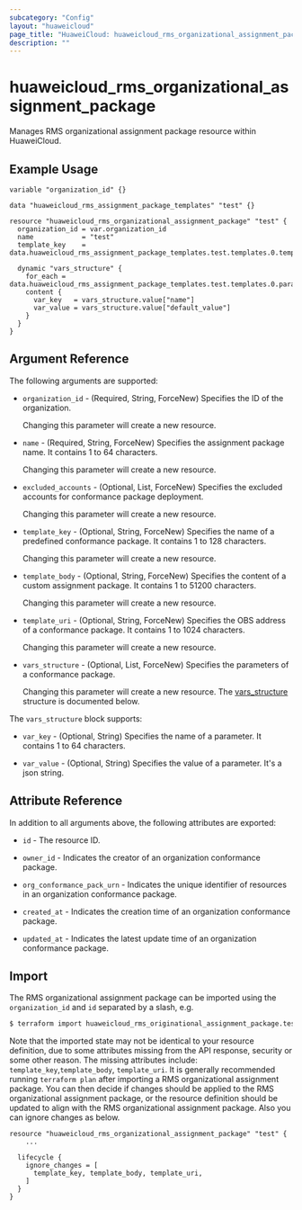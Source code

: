 ```yaml
---
subcategory: "Config"
layout: "huaweicloud"
page_title: "HuaweiCloud: huaweicloud_rms_organizational_assignment_package"
description: ""
---
```


# huaweicloud_rms_organizational_assignment_package

Manages RMS organizational assignment package resource within HuaweiCloud.

## Example Usage

```hcl
variable "organization_id" {}

data "huaweicloud_rms_assignment_package_templates" "test" {}

resource "huaweicloud_rms_organizational_assignment_package" "test" {
  organization_id = var.organization_id
  name            = "test"
  template_key    = data.huaweicloud_rms_assignment_package_templates.test.templates.0.template_key

  dynamic "vars_structure" {
    for_each = data.huaweicloud_rms_assignment_package_templates.test.templates.0.parameters
    content {
      var_key   = vars_structure.value["name"]
      var_value = vars_structure.value["default_value"]
    }
  }
}
```

## Argument Reference

The following arguments are supported:

* `organization_id` - (Required, String, ForceNew) Specifies the ID of the organization.

  Changing this parameter will create a new resource.

* `name` - (Required, String, ForceNew) Specifies the assignment package name. It contains 1 to 64 characters.

  Changing this parameter will create a new resource.

* `excluded_accounts` - (Optional, List, ForceNew) Specifies the excluded accounts for conformance package deployment.

  Changing this parameter will create a new resource.

* `template_key` - (Optional, String, ForceNew) Specifies the name of a predefined conformance package. It contains 1 to
  128 characters.

  Changing this parameter will create a new resource.

* `template_body` - (Optional, String, ForceNew) Specifies the content of a custom assignment package. It contains 1 to
  51200 characters.

  Changing this parameter will create a new resource.

* `template_uri` - (Optional, String, ForceNew) Specifies the OBS address of a conformance package. It contains 1 to
  1024 characters.

  Changing this parameter will create a new resource.

* `vars_structure` - (Optional, List, ForceNew) Specifies the parameters of a conformance package.

  Changing this parameter will create a new resource.
The [vars_structure](#OrgAssignmentPackage_VarStructure) structure is documented below.

<a name="OrgAssignmentPackage_VarStructure"></a>
The `vars_structure` block supports:

* `var_key` - (Optional, String) Specifies the name of a parameter. It contains 1 to 64 characters.

* `var_value` - (Optional, String) Specifies the value of a parameter. It's a json string.

## Attribute Reference

In addition to all arguments above, the following attributes are exported:

* `id` - The resource ID.

* `owner_id` - Indicates the creator of an organization conformance package.

* `org_conformance_pack_urn` - Indicates the unique identifier of resources in an organization conformance package.

* `created_at` - Indicates the creation time of an organization conformance package.

* `updated_at` - Indicates the latest update time of an organization conformance package.

## Import

The RMS organizational assignment package can be imported using the `organization_id` and `id` separated by a slash, e.g.

```bash
$ terraform import huaweicloud_rms_originational_assignment_package.test <organization_id>/<id>
```

Note that the imported state may not be identical to your resource definition, due to some attributes missing from the
API response, security or some other reason. The missing attributes include: `template_key`,`template_body`,
`template_uri`. It is generally recommended running `terraform plan` after importing a RMS organizational assignment
package. You can then decide if changes should be applied to the RMS organizational assignment package, or the resource
definition should be updated to align with the RMS organizational assignment package. Also you can ignore changes as below.

```hcl
resource "huaweicloud_rms_organizational_assignment_package" "test" {
    ...

  lifecycle {
    ignore_changes = [
      template_key, template_body, template_uri,
    ]
  }
}
```
